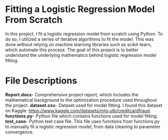 # Fitting a Logistic Regression Model From Scratch

In this project, I fit a logistic regression model from scratch using Python. To do so, I utilized a series of iterative algorithms to fit the model. This was done without relying on machine learning libraries such as scikit-learn, which automate this process. The goal of this project is to better understand the underlying mathematics behind logistic regression model fitting.

# File Descriptions
**Report.docx**- Comprehensive project report, which includes the mathematical background to the optimization procedure used throughout the project.
**dataset.csv**- Dataset used for model fitting. I found this dataset on Kaggle: https://www.kaggle.com/datasets/mlg-ulb/creditcardfraud.
**functions.py**- Python file which contains functions used for model fitting.
**test_case**- Python test case file. This file uses functions from functions.py to manually fit a logistic regression model, from data cleaning to parameter convergence.


